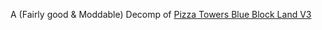 A (Fairly good & Moddable) Decomp of [Pizza Towers Blue Block Land V3](https://archive.org/download/pizza-tower-builds/Patreon/%5B2019-07-29%5D%20PizzaTower_blueblocklandv3.zip)
